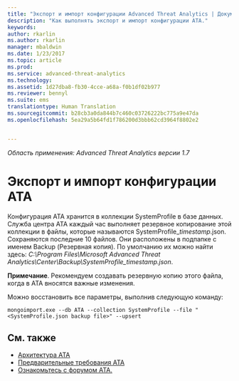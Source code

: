 ```yaml
---
title: "Экспорт и импорт конфигурации Advanced Threat Analytics | Документация Майкрософт"
description: "Как выполнять экспорт и импорт конфигурации ATA."
keywords: 
author: rkarlin
ms.author: rkarlin
manager: mbaldwin
ms.date: 1/23/2017
ms.topic: article
ms.prod: 
ms.service: advanced-threat-analytics
ms.technology: 
ms.assetid: 1d27dba8-fb30-4cce-a68a-f0b1df02b977
ms.reviewer: bennyl
ms.suite: ems
translationtype: Human Translation
ms.sourcegitcommit: b28cb3a0da844b7c460c03726222bc775a9e47da
ms.openlocfilehash: 5ea29a5b64fd1f786200d3bbb62cd3964f8802e2


---
```


*Область применения: Advanced Threat Analytics версии 1.7*



# <a name="export-and-import-the-ata-configuration"></a>Экспорт и импорт конфигурации ATA
Конфигурация ATA хранится в коллекции SystemProfile в базе данных.
Служба центра АТА каждый час выполняет резервное копирование этой коллекции в файлы, которые называются SystemProfile_*timestamp*.json. Сохраняются последние 10 файлов.
Они расположены в подпапке с именем Backup (Резервная копия). По умолчанию их можно найти здесь: *C:\Program Files\Microsoft Advanced Threat Analytics\Center\Backup\SystemProfile_*timestamp*.json*. 

**Примечание**. Рекомендуем создавать резервную копию этого файла, когда в ATA вносятся важные изменения.

Можно восстановить все параметры, выполнив следующую команду:

`mongoimport.exe --db ATA --collection SystemProfile --file "<SystemProfile.json backup file>" --upsert`

## <a name="see-also"></a>См. также
- [Архитектура ATA](/advanced-threat-analytics/plan-design/ata-architecture)
- [Предварительные требования ATA](/advanced-threat-analytics/plan-design/ata-prerequisites)
- [Ознакомьтесь с форумом ATA.](https://social.technet.microsoft.com/Forums/security/home?forum=mata)




<!--HONumber=Feb17_HO1-->



